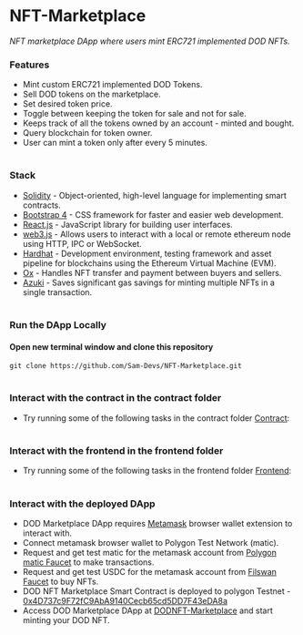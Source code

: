 # NFT-Marketplace
<i>NFT marketplace DApp where users mint ERC721 implemented  DOD NFTs.</i>

### Features
- Mint custom ERC721 implemented DOD Tokens.
- Sell DOD tokens on the marketplace.
- Set desired token price.
- Toggle between keeping the token for sale and not for sale.
- Keeps track of all the tokens owned by an account - minted and bought.
- Query blockchain for token owner.
- User can mint a token only after every 5 minutes.
#
### Stack
- [Solidity](https://docs.soliditylang.org/en/v0.7.6/) - Object-oriented, high-level language for implementing smart contracts.
- [Bootstrap 4](https://getbootstrap.com/) - CSS framework for faster and easier web development.
- [React.js](https://reactjs.org/) - JavaScript library for building user interfaces.
- [web3.js](https://web3js.readthedocs.io/en/v1.3.4/) - Allows users to interact with a local or remote ethereum node using HTTP, IPC or WebSocket.
- [Hardhat](https://hardhat.org/) - Development environment, testing framework and asset pipeline for blockchains using the Ethereum Virtual Machine (EVM).
- [Ox](https://docs.0x.org/) - Handles NFT transfer and payment between buyers and sellers.
- [Azuki](https://github.com/chiru-labs/ERC721A) - Saves significant gas savings for minting multiple NFTs in a single transaction.

#
### Run the DApp Locally
#### Open new terminal window and clone this repository
```
git clone https://github.com/Sam-Devs/NFT-Marketplace.git
```
#
### Interact with the contract in the contract folder
- Try running some of the following tasks in the contract folder [Contract](https://github.com/Sam-Devs/NFT-Marketplace/tree/main/contract):

#
### Interact with the frontend in the frontend folder
- Try running some of the following tasks in the frontend folder [Frontend](https://github.com/Sam-Devs/NFT-Marketplace/tree/main/frontend):

#
### Interact with the deployed DApp
- DOD Marketplace DApp requires [Metamask](https://metamask.io/) browser wallet extension to interact with.
- Connect metamask browser wallet to Polygon Test Network (matic).
- Request and get test matic for the metamask account from [Polygon matic Faucet](https://faucet.polygon.technology/) to make transactions.
- Request and get test USDC for the metamask account from [Filswan Faucet](https://calibration-faucet.filswan.com/#/dashboard) to buy NFTs.
- DOD NFT Marketplace Smart Contract is deployed to polygon Testnet - [0x4D737c9F72fC9AbA9140Cecb65cd5DD7F43eDA8a](https://mumbai.polygonscan.com/address/0x4D737c9F72fC9AbA9140Cecb65cd5DD7F43eDA8a)
- Access DOD Marketplace DApp at [DODNFT-Marketplace](https://dod-nft-marketplace.netlify.app/) and start minting your DOD NFT.
